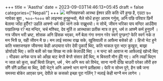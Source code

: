 +++
title = 'Aastha'
date = 2023-09-03T14:46:13+05:45
draft = false
categories=["Nepali"]
+++
![](https://www.wanderlustworker.com/wp-content/uploads/2016/01/why_faith_is_so_important-1200x801.jpg
)
मानिसहरुको आस्था ईश्वर प्रति कति धेरै हुन्छ है, एउटा ७० नाघेका बुवा , ५००-१००० को लाइनमा हुनुहुन्थ्यो, मैले सोधें हजुर आराम गर्नुस्, अनि पछि परिवार छिर्ने बेलामा जाँदा हुदैँन? उहाँले आफ्नो धर्म खेर जाने तर्क राख्नुभयो। म सोचें, जीवन भरिका पाप मन्दिर आउँदैमा पखालिन्छ र? मठ मन्दिर, चर्च मश्चिद, देव मूर्ति त आस्थाका प्रतीक मात्र त हुन्, धर्म त आफ्नै कर्म हुनुपर्ने । नत्र जीवन भरी भ्रष्ट, शोसक अनि हिंसक भएका, मर्ने बेला गंगा स्नान गरेर स्वर्ग पुग्छन्? फेरि स्वर्ग नर्क त मन भित्रै छ, यही जीवन मै छ। मन लाई स्वस्थ राख्न सके, खुसियाली त आफैमा बसेको हो ।
हिजो भेट हुने कति भक्तजनहरु जीवनमा केही अप्ठ्यारा परेर देवी पुकार्दै थिए, कति भाकल पूरा भएर कुखुरा, बाख्रा डोर्याउदै थिए। कति बली को पक्ष  विपक्ष मा तर्क केलाउँदै थिए । म घन्ट को आवाज मा आफैलाई खोज्दै थिए । भीडका अनेक पात्र को आँखा बाट बेग्लै बेग्लै संसार हेर्दै थिए, म बिस्तारै मौन हुँदै गए।
अनि त्यहाँ थिएन न जात को कुरा, कहाँ थियो लिङ्ग, धर्म , भेग अनि रूप को विभेद, साना नानी देखि चाउरी परेका लौरी हरु सँगै सँगै प्रतीक्षा मा थिए, देवी भेट्ने अनि आफ्नो भाग माग्ने प्रतीक्षामा। फेरि म सोच्न पुगे, हैन सबै जना समस्या बोकेर आएका छन्, देवीले क कसको इच्छा पूरा गर्लिन् ? मलाई केही माग्नै मन लागेन ।